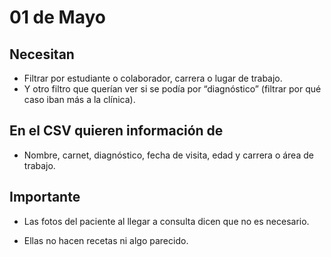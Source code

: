 # 01 de Mayo

## Necesitan

- Filtrar por estudiante o colaborador, carrera o lugar de trabajo.
- Y otro filtro que querían ver si se podía por “diagnóstico” (filtrar por qué
  caso iban más a la clínica).

## En el CSV quieren información de

- Nombre, carnet, diagnóstico, fecha de visita, edad y carrera o área de trabajo.

## Importante

- Las fotos del paciente al llegar a consulta dicen que no es necesario.

- Ellas no hacen recetas ni algo parecido.
